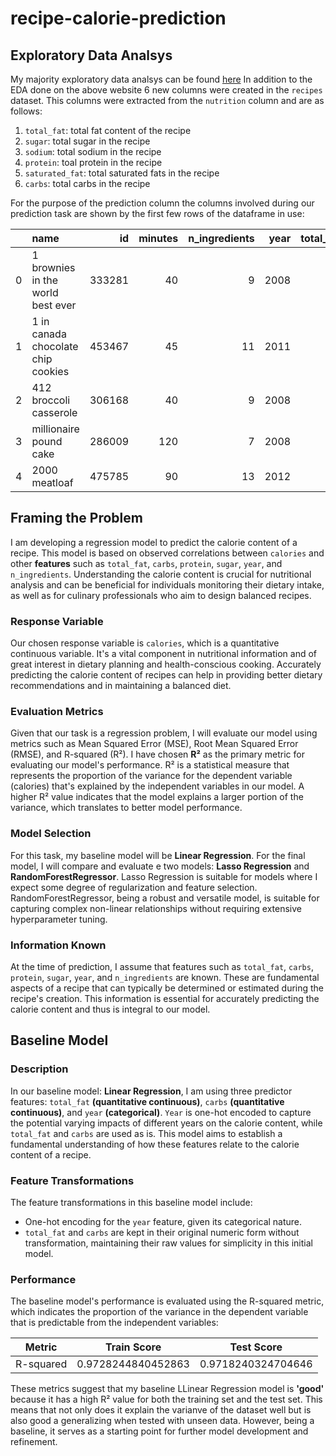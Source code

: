 # recipe-calorie-prediction

## Exploratory Data Analsys
My majority exploratory data analsys can be found [here](https://siddhantbhagat8.github.io/recipe-calorie-analysis/)
In addition to the EDA done on the above website 6 new columns were created in the `recipes` dataset. This columns were extracted from the `nutrition` column and are as follows:
1. `total_fat`: total fat content of the recipe
2. `sugar`: total sugar in the recipe
3. `sodium`: total sodium in the recipe
4. `protein`: toal protein in the recipe
5. `saturated_fat`: total saturated fats in the recipe
6. `carbs`: total carbs in the recipe

For the purpose of the prediction column the columns involved during our prediction task are shown by the first few rows of the dataframe in use:

|    | name                                 |     id |   minutes |   n_ingredients |   year |   total_fat |   sugar |   sodium |   protein |   saturated_fat |   carbs |   calories |
|---:|:-------------------------------------|-------:|----------:|----------------:|-------:|------------:|--------:|---------:|----------:|----------------:|--------:|-----------:|
|  0 | 1 brownies in the world    best ever | 333281 |        40 |               9 |   2008 |          10 |      50 |        3 |         3 |              19 |       6 |      138.4 |
|  1 | 1 in canada chocolate chip cookies   | 453467 |        45 |              11 |   2011 |          46 |     211 |       22 |        13 |              51 |      26 |      595.1 |
|  2 | 412 broccoli casserole               | 306168 |        40 |               9 |   2008 |          20 |       6 |       32 |        22 |              36 |       3 |      194.8 |
|  3 | millionaire pound cake               | 286009 |       120 |               7 |   2008 |          63 |     326 |       13 |        20 |             123 |      39 |      878.3 |
|  4 | 2000 meatloaf                        | 475785 |        90 |              13 |   2012 |          30 |      12 |       12 |        29 |              48 |       2 |      267   |

## Framing the Problem

I am developing a regression model to predict the calorie content of a recipe. This model is based on observed correlations between `calories` and other **features** such as `total_fat`, `carbs`, `protein`, `sugar`, `year`, and `n_ingredients`. Understanding the calorie content is crucial for nutritional analysis and can be beneficial for individuals monitoring their dietary intake, as well as for culinary professionals who aim to design balanced recipes.

### Response Variable
Our chosen response variable is `calories`, which is a quantitative continuous variable. It's a vital component in nutritional information and of great interest in dietary planning and health-conscious cooking. Accurately predicting the calorie content of recipes can help in providing better dietary recommendations and in maintaining a balanced diet.

### Evaluation Metrics
Given that our task is a regression problem, I will evaluate our model using metrics such as Mean Squared Error (MSE), Root Mean Squared Error (RMSE), and R-squared (R²). I have chosen **R²** as the primary metric for evaluating our model's performance. R² is a statistical measure that represents the proportion of the variance for the dependent variable (calories) that's explained by the independent variables in our model. A higher R² value indicates that the model explains a larger portion of the variance, which translates to better model performance.

### Model Selection
For this task, my baseline model will be **Linear Regression**. For the final model, I will compare and evaluate e two models: **Lasso Regression** and **RandomForestRegressor**. Lasso Regression is suitable for models where I expect some degree of regularization and feature selection. RandomForestRegressor, being a robust and versatile model, is suitable for capturing complex non-linear relationships without requiring extensive hyperparameter tuning.

### Information Known
At the time of prediction, I assume that features such as `total_fat`, `carbs`, `protein`, `sugar`, `year`, and `n_ingredients` are known. These are fundamental aspects of a recipe that can typically be determined or estimated during the recipe's creation. This information is essential for accurately predicting the calorie content and thus is integral to our model.

## Baseline Model

### Description
In our baseline model: **Linear Regression**, I am using three predictor features: `total_fat` **(quantitative continuous)**, `carbs` **(quantitative continuous)**, and `year` **(categorical)**. `Year` is one-hot encoded to capture the potential varying impacts of different years on the calorie content, while `total_fat` and `carbs` are used as is. This model aims to establish a fundamental understanding of how these features relate to the calorie content of a recipe.

### Feature Transformations
The feature transformations in this baseline model include:
- One-hot encoding for the `year` feature, given its categorical nature.
- `total_fat` and `carbs` are kept in their original numeric form without transformation, maintaining their raw values for simplicity in this initial model.

### Performance
The baseline model's performance is evaluated using the R-squared metric, which indicates the proportion of the variance in the dependent variable that is predictable from the independent variables:

| Metric       | Train Score         | Test Score         |
| ------------ | ------------------- | ------------------ |
| R-squared    | 0.9728244840452863  | 0.9718240324704646 |

These metrics suggest that my baseline LLinear Regression model is **'good'** because it has a high R² value for both the training set and the test set. This means that not only does it explain the varianve of the dataset well but is also good a generalizing when tested with unseen data. However, being a baseline, it serves as a starting point for further model development and refinement.
